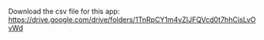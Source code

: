 Download the csv file for this app:
https://drive.google.com/drive/folders/1TnRpCY1m4vZIJFQVcd0t7hhCisLvOvWd
